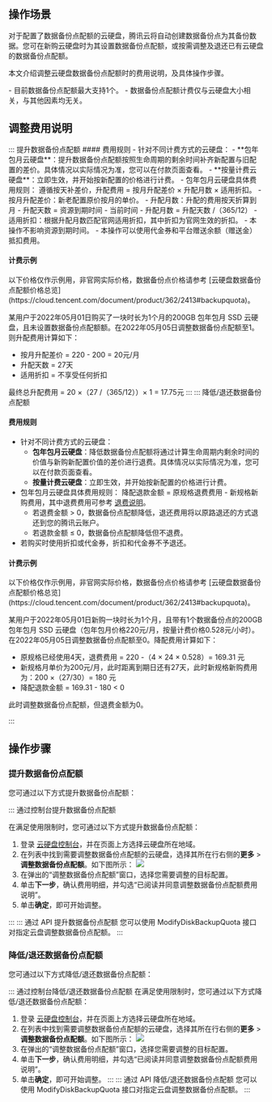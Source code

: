 ## 操作场景
对于配置了数据备份点配额的云硬盘，腾讯云将自动创建数据备份点为其备份数据。您可在新购云硬盘时为其设置数据备份点配额，或按需调整及退还已有云硬盘的数据备份点配额。

本文介绍调整云硬盘数据备份点配额时的费用说明，及具体操作步骤。


<dx-alert infotype="notice" title="">
- 目前数据备份点配额最大支持1个。
- 数据备份点配额计费仅与云硬盘大小相关，与其他因素均无关。
</dx-alert>


## 调整费用说明[](id:description)

<dx-tabs>
::: 提升数据备份点配额
#### 费用规则
- 针对不同计费方式的云硬盘：
 - **包年包月云硬盘**：提升数据备份点配额按照生命周期的剩余时间补齐新配置与旧配置的差价。具体情况以实际情况为准，您可以在付款页面查看。
 - **按量计费云硬盘**：立即生效，并开始按新配置的价格进行计费。
- 包年包月云硬盘具体费用规则：
遵循按天补差价，升配费用 = 按月升配差价 × 升配月数 × 适用折扣。
 - 按月升配差价：新老配置原价按月的单价。
 - 升配月数：升配的费用按天折算到月
 - 升配天数 = 资源到期时间 - 当前时间
 - 升配月数 = 升配天数 /（365/12）
 - 适用折扣：根据升配月数匹配官网适用折扣，其中折扣为官网生效的折扣。

<dx-alert infotype="explain" title="">
- 本操作不影响资源到期时间。
- 本操作可以使用代金券和平台赠送余额（赠送金）抵扣费用。
</dx-alert>



#### 计费示例

<dx-alert infotype="explain" title="">
以下价格仅作示例用，非官网实际价格，数据备份点价格请参考 [云硬盘数据备份点配额价格总览](https://cloud.tencent.com/document/product/362/2413#backupquota)。
</dx-alert>


某用户于2022年05月01日购买了一块时长为1个月的200GB 包年包月 SSD 云硬盘，且未设置数据备份点配额额。在2022年05月05日调整数据备份点配额至1。则升配费用计算如下：
- 按月升配差价 = 220 - 200 = 20元/月
- 升配天数 = 27天
- 适用折扣 = 不享受任何折扣



最终总升配费用 = 20 ×（27 /（365/12））× 1 = 17.75元
:::
::: 降低/退还数据备份点配额

#### 费用规则
- 针对不同计费方式的云硬盘：
  - **包年包月云硬盘**：降低数据备份点配额将通过计算生命周期内剩余时间的价值与新购新配置价值的差价进行退费。具体情况以实际情况为准，您可以在付款页面查看。
  - **按量计费云硬盘**：立即生效，并开始按新配置的价格进行计费。
- 包年包月云硬盘具体费用规则：
  降配退款金额 = 原规格退费费用 - 新规格新购费用，其中退费费用可参考 [退费说明](https://cloud.tencent.com/document/product/362/18072)。
  - 若退费金额 > 0，数据备份点配额降低，退还费用将以原路退还的方式退还到您的腾讯云账户。
  - 若退款金额 ≤ 0，数据备份点配额降低但不退费。
 - 若购买时使用折扣或代金券，折扣和代金券不予退还。


#### 计费示例

<dx-alert infotype="explain" title="">
以下价格仅作示例用，非官网实际价格，数据备份点价格请参考 [云硬盘数据备份点配额价格总览](https://cloud.tencent.com/document/product/362/2413#backupquota)。
</dx-alert>


某用户于2022年05月01日新购一块时长为1个月，且带有1个数据备份点的200GB 包年包月 SSD 云硬盘（包年包月价格220元/月，按量计费价格0.528元/小时）。在2022年05月05日调整数据备份点配额至0。降配费用计算如下：
- 原规格已经使用4天，退费费用 = 220 -（4 × 24 × 0.528）= 169.31 元
- 新规格月单价为200元/月，此时距离到期日还有27天，此时新规格新购费用为：200 ×（27/30）= 180 元
- 降配退款金额 = 169.31 - 180 < 0




此时调整数据备份点配额，但退费金额为0。

:::
</dx-tabs>



## 操作步骤

### 提升数据备份点配额
您可通过以下方式提升数据备份点配额：

<dx-tabs>
::: 通过控制台提升数据备份点配额

在满足使用限制时，您可通过以下方式提升数据备份点配额：

1. 登录 [云硬盘控制台](https://console.cloud.tencent.com/cvm/cbs)，并在页面上方选择云硬盘所在地域。
2. 在列表中找到需要调整数据备份点配额的云硬盘，选择其所在行右侧的**更多** > **调整数据备份点配额**。如下图所示：
![](https://qcloudimg.tencent-cloud.cn/raw/6177311c572ff955d31557bed5930d68.png)
3. 在弹出的“调整数据备份点配额”窗口，选择您需要调整的目标配置。
4. 单击**下一步**，确认费用明细，并勾选“已阅读并同意调整数据备份点配额费用说明”。
5. 单击**确定**，即可开始调整。

:::
::: 通过 API 提升数据备份点配额
您可以使用 ModifyDiskBackupQuota 接口对指定云盘调整数据备份点配额。
:::
</dx-tabs>




### 降低/退还数据备份点配额
您可通过以下方式降低/退还数据备份点配额：

<dx-tabs>
::: 通过控制台降低/退还数据备份点配额
在满足使用限制时，您可通过以下方式降低/退还数据备份点配额：

1. 登录 [云硬盘控制台](https://console.cloud.tencent.com/cvm/cbs)，并在页面上方选择云硬盘所在地域。
2. 在列表中找到需要调整数据备份点配额的云硬盘，选择其所在行右侧的**更多** > **调整数据备份点配额**。如下图所示：
![](https://qcloudimg.tencent-cloud.cn/raw/84b699fb142c3df26d45eff92de00360.png)
3. 在弹出的“调整数据备份点配额”窗口，选择您需要调整的目标配置。
4. 单击**下一步**，确认费用明细，并勾选“已阅读并同意调整数据备份点配额费用说明”。
5. 单击**确定**，即可开始调整。
:::
::: 通过 API 降低/退还数据备份点配额
您可以使用 ModifyDiskBackupQuota 接口对指定云盘调整数据备份点配额。
:::
</dx-tabs>
